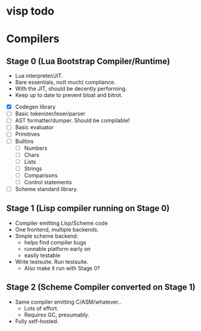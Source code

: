 # visp todo
# Compilers
## Stage 0 (Lua Bootstrap Compiler/Runtime)
* Lua interpreter/JIT.
* Bare essentials, no(t much) compliance.
* With the JIT, should be decently performing.
* Keep up to date to prevent bloat and bitrot.

- [x] Codegen library
- [ ] Basic tokenizer/lexer/parser
- [ ] AST formatter/dumper. Should be compilable!
- [ ] Basic evaluator
- [ ] Primitives
- [ ] Builtins
  - [ ] Numbers
  - [ ] Chars
  - [ ] Lists
  - [ ] Strings
  - [ ] Comparisons
  - [ ] Control statements
- [ ] Scheme standard library.

## Stage 1 (Lisp compiler running on Stage 0)
* Compiler emitting Lisp/Scheme code
* One frontend, multiple backends.
* Simple scheme backend:
  - helps find compiler bugs
  - runnable platform early on
  - easily testable
* Write testsuite. Run testsuite.
  - Also make it run with Stage 0?

## Stage 2 (Scheme Compiler converted on Stage 1)
* Same compiler emitting C/ASM/whatever..
  - Lots of effort.
  - Requires GC, presumably.
* Fully self-hosted.
